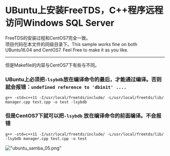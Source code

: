 UBuntu上安装FreeTDS，C++程序远程访问Windows SQL Server
===============
FreeTDS的安装过程和CentOS7完全一致。<br />
项目代码在本文件的同级目录下。This sample works fine on both UBuntu16.04 and CentOS7. Feel Free to make it as you like. <br />

***************
但是Makefile的内容与CentOS7下有些与不同。
### UBuntu上必须把`-lsybdb`放在编译命令的最后，才能通过编译。否则就会报错：`undefined reference to 'dbinit' ....` <br />
```shell
g++ -std=c++11 -I/usr/local/freetds/include/ -L/usr/local/freetds/lib/ manager.cpp test.cpp -o test -lsybdb

```
### 但是CentOS7下就可以把`-lsybdb` 放在编译命令的前面编译。不会报错
```shell
g++ -std=c++11 -I/usr/local/freetds/include/ -L/usr/local/freetds/lib/ -lsybdb manager.cpp test.cpp -o test
```
!["ubuntu_samba_05.png"](https://github.com/tycao/tycao.github.io/blob/master/src/ubuntu_samba_05.png "ubuntu_samba_05.png")<br /><br />
